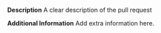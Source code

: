 **Description**
A clear description of the pull request

**Additional Information**
Add extra information here.
